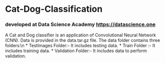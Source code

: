 # Cat-Dog-Classification
### developed at Data Science Academy https://datascience.one
A Cat and Dog classifier is an application of Convolutional Neural Network (CNN). Data is provided in the data.tar.gz file. The data folder contains three folders:\n
      * TestImages Folder:- It includes testing data.
      * Train Folder :- It includes training data.
      * Validation Folder:- It includes data to perform validation.


